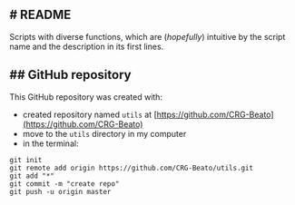 # README
---------------------------------------------------------------------------------------------------

Scripts with diverse functions, which are (*hopefully*) intuitive by the script name and the description in its first lines.


## GitHub repository
---------------------------------------------------------------------------------------------------

This GitHub repository was created with:
- created repository named `utils` at [https://github.com/CRG-Beato](https://github.com/CRG-Beato)
- move to the `utils` directory in my computer
- in the terminal:
```
git init
git remote add origin https://github.com/CRG-Beato/utils.git
git add "*"
git commit -m "create repo"
git push -u origin master
```
